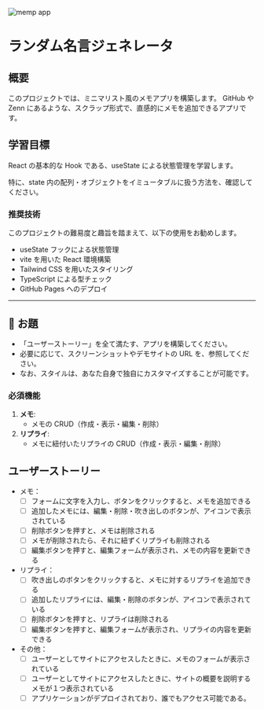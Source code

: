 ![memp app](https://github.com/user-attachments/assets/61e762b5-0d55-4691-8f58-2678f32d0f21)

# ランダム名言ジェネレータ

## 概要

このプロジェクトでは、ミニマリスト風のメモアプリを構築します。
GitHub や Zenn にあるような、スクラップ形式で、直感的にメモを追加できるアプリです。

## 学習目標

React の基本的な Hook である、useState による状態管理を学習します。

特に、state 内の配列・オブジェクトをイミュータブルに扱う方法を、確認してください。

### 推奨技術

このプロジェクトの難易度と趣旨を踏まえて、以下の使用をお勧めします。

- useState フックによる状態管理
- vite を用いた React 環境構築
- Tailwind CSS を用いたスタイリング
- TypeScript による型チェック
- GitHub Pages へのデプロイ

---

## 🎯 お題

- 「ユーザーストーリー」を全て満たす、アプリを構築してください。
- 必要に応じて、スクリーンショットやデモサイトの URL を、参照してください。
- なお、スタイルは、あなた自身で独自にカスタマイズすることが可能です。

### 必須機能

1. **メモ**:
   - メモの CRUD（作成・表示・編集・削除）
2. **リプライ**:
   - メモに紐付いたリプライの CRUD（作成・表示・編集・削除）

## ユーザーストーリー

- メモ：
  - [ ] フォームに文字を入力し、ボタンをクリックすると、メモを追加できる
  - [ ] 追加したメモには、編集・削除・吹き出しのボタンが、アイコンで表示されている
  - [ ] 削除ボタンを押すと、メモは削除される
  - [ ] メモが削除されたら、それに紐ずくリプライも削除される
  - [ ] 編集ボタンを押すと、編集フォームが表示され、メモの内容を更新できる
- リプライ：
  - [ ] 吹き出しのボタンをクリックすると、メモに対するリプライを追加できる
  - [ ] 追加したリプライには、編集・削除のボタンが、アイコンで表示されている
  - [ ] 削除ボタンを押すと、リプライは削除される
  - [ ] 編集ボタンを押すと、編集フォームが表示され、リプライの内容を更新できる
- その他：
  - [ ] ユーザーとしてサイトにアクセスしたときに、メモのフォームが表示されている
  - [ ] ユーザーとしてサイトにアクセスしたときに、サイトの概要を説明するメモが１つ表示されている
  - [ ] アプリケーションがデプロイされており、誰でもアクセス可能である。
